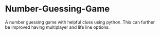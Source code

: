 # Number-Guessing-Game
A number guessing game with helpful clues using python. This can further be improved having multiplayer and life line options.
